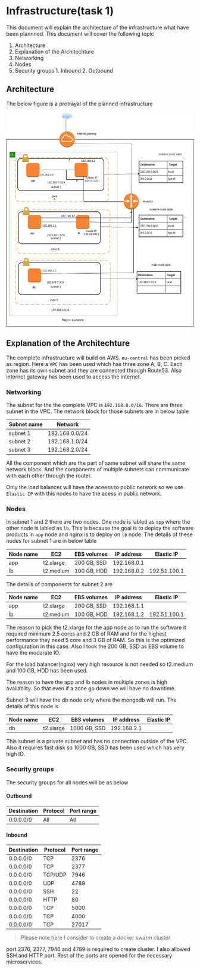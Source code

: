 # Infrastructure(task 1)

This document will explain the architecture of the infrastructure what have been plannned. This document will cover the following topic

1. Architecture
2. Explanation of the Architechture
  1. Networking
  2. Nodes
  3. Security groups
    1. Inbound
    2. Outbound 

## Architecture

The below figure is a protrayal of the planned infrastructure

<img src = "images/cognigy.png">

## Explanation of the Architechture 

The complete infrastructure will build on AWS. `eu-central` has been picked as region. Here a `VPC` has been used which has three zone A, B, C. Each zone has its own subnet and they are connected through Route53. Also internet gateway has been used to access the internet. 

### Networking 

The subnet for the the complete VPC is `192.168.0.0/16`. There are three subnet in the VPC. The network block for those subnets are in below table 

| Subnet name  | Network                            |
|--------------|------------------------------------|
|subnet 1      | 192.168.0.0/24                     |
|subnet 2      | 192.168.1.0/24                     |
|subnet 3      | 192.168.2.0/24                     |

All the component which are the part of same subnet will share the same network block. And the components of multiple subnets can communicate with each other through the router. 

Only the load balancer will have the aceess to public network so we use `Elastic IP` with this nodes to have the acess in public network. 

### Nodes 

In subnet 1 and 2 there are two nodes. One node is labled as `app` where the other node is labled as `lb`. This is because the goal is to deploy the software products in `app` node and nginx is to deploy on `lb` node. The details of these nodes for subnet 1 are in below table

| Node name | EC2         | EBS volumes | IP address |Elastic IP  | 
|-----------|-------------|-------------|------------|------------|
| app       | t2.xlarge   |200 GB, SSD  |192.168.0.1 |            | 
| ĺb        | t2.medium   |100 GB, HDD  |192.168.0.2 |192.51.100.1|

The details of components for subnet 2 are

| Node name | EC2         | EBS volumes | IP address |Elastic IP  | 
|-----------|-------------|-------------|------------|------------|
| app       | t2.xlarge   |200 GB, SSD  |192.168.1.1 |            | 
| ĺb        | t2.medium   |100 GB, HDD  |192.168.1.2 |192.51.100.1|

The reason to pick the t2.xlarge for the app node as to run the software it required minimum 2.5 cores and 2 GB of RAM and for the highest performance they need 5 core and 3 GB of RAM. So this is the optimized configuration in this case. Also I took the 200 GB, SSD as EBS volume to have the modarate IO. 

For the load balancer(nginx) very high resource is not needed so t2.medium and  100 GB, HDD has been used.

The reason to have the app and lb nodes in multiple zones is high availablity. So that even if a zone go down we will have no downtime.

Subnet 3 will have the db node only where the mongodb will run. The details of this node is 

| Node name | EC2         | EBS volumes | IP address |Elastic IP  | 
|-----------|-------------|-------------|------------|------------|
| db        | t2.xlarge   |1000 GB, SSD |192.168.2.1 |            | 

This subnet is a private subnet and has no connection outside of the VPC. Also it requires fast disk so 1000 GB, SSD has been used which has very high IO. 

### Security groups

The security groups for all nodes will be as below

#### Outbound

| Destination | Protocol | Port range |
|-------------|----------|------------|
| 0.0.0.0/0   |	  All    | 	  All     |

#### Inbound

| Destination | Protocol | Port range |
|-------------|----------|------------|
| 0.0.0.0/0   |	  TCP    | 	  2376    |
| 0.0.0.0/0   |	  TCP    | 	  2377    |
| 0.0.0.0/0   |	  TCP/UDP| 	  7946    |
| 0.0.0.0/0   |	  UDP    | 	  4789    |
| 0.0.0.0/0   |	  SSH    | 	   22     |
| 0.0.0.0/0   |	  HTTP   | 	   80     |
| 0.0.0.0/0   |	  TCP    | 	  5000    |
| 0.0.0.0/0   |	  TCP    | 	  4000    |
| 0.0.0.0/0   |	  TCP    | 	  27017   |

> Please note here I consider to create a docker swarm cluster

port 2376, 2377, 7946 and 4789 is required to create cluster. I also allowed SSH and HTTP port. Rest of the ports are opened for the necessary microservices. 